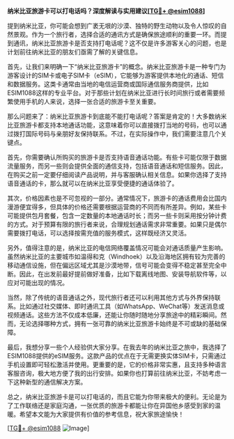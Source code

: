 **纳米比亚旅游卡可以打电话吗？深度解读与实用建议[[TG💪+ @esim1088](https://t.me/s/esim1088)]**

提到纳米比亚，你可能会想到广袤无垠的沙漠、独特的野生动物以及令人惊叹的自然景观。作为一个旅行者，选择合适的通讯方式是确保旅途顺利的重要一环。而提到通讯，纳米比亚旅游卡是否支持打电话呢？这不仅是许多游客关心的问题，也是计划前往纳米比亚的朋友们亟需了解的关键信息。

首先，让我们来明确一下“纳米比亚旅游卡”的概念。纳米比亚旅游卡是一种专门为游客设计的SIM卡或电子SIM卡（eSIM），它能够为游客提供本地化的通话、短信和数据服务。这类卡通常由当地的电信运营商或国际通信服务商提供，比如ESIM1088这样的专业平台。对于那些计划在纳米比亚进行长时间旅行或者需要频繁使用手机的人来说，选择一张合适的旅游卡至关重要。

那么问题来了：纳米比亚旅游卡到底能不能打电话呢？答案是肯定的！大多数纳米比亚旅游卡都支持本地通话功能，这意味着你可以直接拨打当地的号码，也可以通过拨打国际号码与亲朋好友保持联系。不过，在实际操作中，我们需要注意几个关键点。

首先，你需要确认所购买的旅游卡是否支持语音通话功能。有些卡可能仅限于数据流量服务，而另一些则会提供全面的通信支持，包括语音通话和短信服务。因此，在购买之前一定要仔细阅读产品说明，并与客服确认相关信息。如果你选择了支持语音通话的卡，那么就可以在纳米比亚享受便捷的通话体验了。

其次，价格因素也是不可忽视的一部分。通常情况下，旅游卡的通话费用会比国内漫游便宜得多，但具体的价格还需要根据运营商的不同而有所差异。例如，某些卡可能提供包月套餐，包含一定数量的本地通话时长；而另一些卡则采用按分钟计费的方式。对于预算有限的旅行者来说，合理规划通话需求非常重要。如果只是偶尔需要拨打电话，可以选择按需充值的服务模式，这样既经济又灵活。

另外，值得注意的是，纳米比亚的电信网络覆盖情况可能会对通话质量产生影响。虽然纳米比亚的主要城市如温得和克（Windhoek）以及沿海地区拥有较为完善的移动通信设施，但在偏远区域尤其是沙漠地带，信号可能会变得不稳定甚至完全中断。因此，在出发前最好提前做好准备，比如下载离线地图、安装导航软件等，以应对可能出现的情况。

当然，除了传统的语音通话之外，现代旅行者还可以利用其他方式与外界保持联系。比如通过社交媒体、即时通讯工具（如WhatsApp、WeChat等）发送消息或视频通话。这些方法不仅成本低廉，还能让你随时随地分享旅途中的精彩瞬间。然而，无论选择哪种方式，拥有一张可靠的纳米比亚旅游卡始终是不可或缺的基础保障。

最后，我想分享一些个人经验供大家分享。在我去年的纳米比亚之旅中，我选择了ESIM1088提供的eSIM服务。这款产品的优点在于无需更换实体SIM卡，只需通过手机设置即可轻松激活并使用。更重要的是，它的价格非常实惠，且支持多种语言客服咨询，极大地方便了我的出行安排。如果你也打算前往纳米比亚，不妨考虑一下这种新型的通信解决方案。

总之，纳米比亚旅游卡是可以打电话的，而且它能为你带来极大的便利。无论是为了工作联络还是家庭沟通，一张优质的旅游卡都能让你在异国他乡感受到家的温暖。希望本文能为大家提供有价值的参考信息，祝大家旅途愉快！

[[TG💪+ @esim1088](https://t.me/s/esim1088) ![Image](https://i.postimg.cc/4NQfJmqS/Snipaste-2025-05-13-00-14-12.png)]